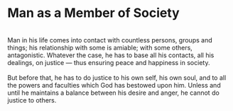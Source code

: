 Man as a Member of Society
==========================

   
 Man in his life comes into contact with countless persons, groups and
things; his relationship with some is amiable; with some others,
antagonistic. Whatever the case, he has to base all his contacts, all
his dealings, on justice — thus ensuring peace and happiness in
society.  
    
 But before that, he has to do justice to his own self, his own soul,
and to all the powers and faculties which God has bestowed upon him.
Unless and until he maintains a balance between his desire and anger, he
cannot do justice to others.  
  


